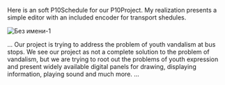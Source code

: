 Here is an soft P10Schedule for our P10Project. My realization presents a simple editor with an included encoder for transport shedules.

![Без имени-1](https://github.com/MumuCarrot/P10Schedule/assets/138333895/5d3626da-7309-4bcc-a32d-5f11c7b95379)

... Our project is trying to address the problem of youth vandalism at bus stops. We see our project as not a complete solution to the problem of vandalism, but we are trying to root out the problems of youth expression and present widely available digital panels for drawing, displaying information, playing sound and much more. ...
